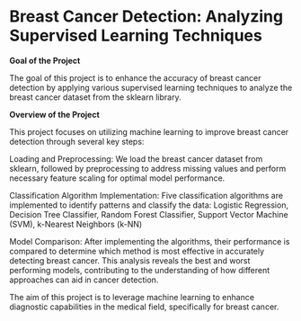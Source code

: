 # Breast Cancer Detection: Analyzing Supervised Learning Techniques

**Goal of the Project**

The goal of this project is to enhance the accuracy of breast cancer detection by applying various supervised learning techniques to analyze the breast cancer dataset from the sklearn library.


**Overview of the Project**

This project focuses on utilizing machine learning to improve breast cancer detection through several key steps:

Loading and Preprocessing: We load the breast cancer dataset from sklearn, followed by preprocessing to address missing values and perform necessary feature scaling for optimal model performance.

Classification Algorithm Implementation: Five classification algorithms are implemented to identify patterns and classify the data: Logistic Regression, Decision Tree Classifier, Random Forest Classifier, Support Vector Machine (SVM), k-Nearest Neighbors (k-NN)

Model Comparison: After implementing the algorithms, their performance is compared to determine which method is most effective in accurately detecting breast cancer. This analysis reveals the best and worst performing models, contributing to the understanding of how different approaches can aid in cancer detection.

The aim of this project is to leverage machine learning to enhance diagnostic capabilities in the medical field, specifically for breast cancer.
